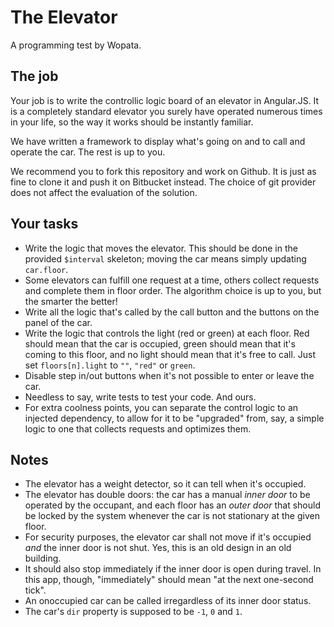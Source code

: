 # The Elevator

A programming test by Wopata.

## The job

Your job is to write the controllic logic board of an elevator in Angular.JS.
It is a completely standard elevator you surely have operated numerous times in
your life, so the way it works should be instantly familiar.

We have written a framework to display what's going on and to call and operate
the car. The rest is up to you.

We recommend you to fork this repository and work on Github. It is just as fine
to clone it and push it on Bitbucket instead. The choice of git provider does
not affect the evaluation of the solution.

## Your tasks


* Write the logic that moves the elevator. This should be done in the provided
  `$interval` skeleton; moving the car means simply updating `car.floor`.
* Some elevators can fulfill one request at a time, others collect requests and
  complete them in floor order. The algorithm choice is up to you, but the
  smarter the better!
* Write all the logic that's called by the call button and the buttons on the
  panel of the car.
* Write the logic that controls the light (red or green) at each floor. Red
  should mean that the car is occupied, green should mean that it's coming to
  this floor, and no light should mean that it's free to call. Just set
  `floors[n].light` to `""`, `"red"` or `green`.
* Disable step in/out buttons when it's not possible to enter or leave the car.
* Needless to say, write tests to test your code. And ours.
* For extra coolness points, you can separate the control logic to an injected
  dependency, to allow for it to be "upgraded" from, say, a simple logic to one
  that collects requests and optimizes them.

## Notes

* The elevator has a weight detector, so it can tell when it's occupied.
* The elevator has double doors: the car has a manual _inner door_ to be
  operated by the occupant, and each floor has an _outer door_ that should be
  locked by the system whenever the car is not stationary at the given floor.
* For security purposes, the elevator car shall not move if it's occupied _and_
  the inner door is not shut. Yes, this is an old design in an old building.
* It should also stop immediately if the inner door is open during travel.  In
  this app, though, "immediately" should mean "at the next one-second tick".
* An onoccupied car can be called irregardless of its inner door status.
* The car's `dir` property is supposed to be `-1`, `0` and `1`.
